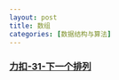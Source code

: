 ```yaml
---
layout: post
title: 数组
categories: [数据结构与算法]
---
```


### [力扣-31-下一个排列](https://leetcode-cn.com/problems/next-permutation/)